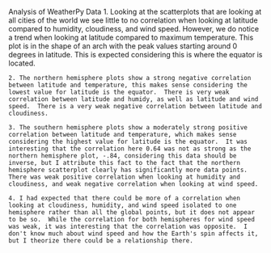 Analysis of WeatherPy Data
    1. Looking at the scatterplots that are looking at all cities of the world we see little to no correlation when looking at latitude compared to humidity, cloudiness, and wind speed.  However, we do notice a trend when looking at latitude compared to maximum temperature.  This plot is in the shape of an arch with the peak values starting around 0 degrees in latitude.  This is expected considering this is where the equator is located.  
 
    2. The northern hemisphere plots show a strong negative correlation between latitude and temperature, this makes sense considering the lowest value for latitude is the equator.  There is very weak correlation between latitude and humidy, as well as latitude and wind speed.  There is a very weak negative correlation between latitude and cloudiness. 
    
    3. The southern hemisphere plots show a moderately strong positive correlation between latitude and temperature, which makes sense considering the highest value for latitude is the equator.  It was interesting that the correlation here 0.64 was not as strong as the northern hemisphere plot, -.84, considering this data should be inverse, but I attribute this fact to the fact that the northern hemisphere scatterplot clearly has significantly more data points.  There was weak positive correlation when looking at humidity and cloudiness, and weak negative correlation when looking at wind speed.
   
    4. I had expected that there could be more of a correlation when looking at cloudiness, humidity, and wind speed isolated to one hemisphere rather than all the global points, but it does not appear to be so.  While the correlation for both hemispheres for wind speed was weak, it was interesting that the correlation was opposite.  I don't know much about wind speed and how the Earth's spin affects it, but I theorize there could be a relationship there.

